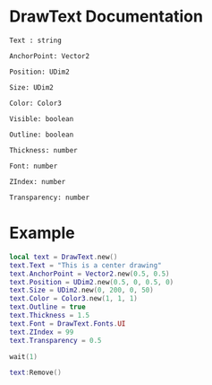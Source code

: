 # DrawText Documentation

```Text : string```

```AnchorPoint: Vector2```

```Position: UDim2```

```Size: UDim2```

```Color: Color3```

```Visible: boolean```

```Outline: boolean```

```Thickness: number```

```Font: number```

```ZIndex: number```

```Transparency: number```


# Example

```lua
local text = DrawText.new()
text.Text = "This is a center drawing"
text.AnchorPoint = Vector2.new(0.5, 0.5)
text.Position = UDim2.new(0.5, 0, 0.5, 0)
text.Size = UDim2.new(0, 200, 0, 50)
text.Color = Color3.new(1, 1, 1)
text.Outline = true
text.Thickness = 1.5
text.Font = DrawText.Fonts.UI
text.ZIndex = 99
text.Transparency = 0.5

wait(1)

text:Remove()

```
